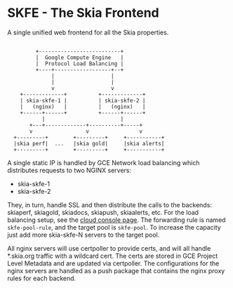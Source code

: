 SKFE - The Skia Frontend
========================

A single unified web frontend for all the Skia properties.

~~~~

         +--------------------------+
         |  Google Compute Engine   |
         |  Protocol Load Balancing |
         +----+------------------+--+
              |                  |
              |                  |
              v                  v
    +-------------+          +-------------+
    | skia-skfe-1 |          | skia-skfe-2 |
    |   (nginx)   |          |   (nginx)   |
    +------+------+          +------+------+
           |                        |
       +---+-------------+----------+-----+
       v                 v                v
  +---------+        +---------+     +-----------+
  |skia perf|  ...   |skia gold|     |skia alerts|
  +---------+        +---------+     +-----------+

~~~~

A single static IP is handled by GCE Network load balancing
which distributes requests to two NGINX servers:
   * skia-skfe-1
   * skia-skfe-2

They, in turn, handle SSL and then distribute the calls to the backends:
skiaperf, skiagold, skiadocs, skiapush, skiaalerts, etc.
For the load balancing setup, see the [cloud console page](https://console.cloud.google.com/net-services/loadbalancing/loadBalancers/list?project=google.com:skia-buildbots).
The forwarding rule is named `skfe-pool-rule`, and the target pool is
`skfe-pool`. To increase the capacity just add more skia-skfe-N servers
to the target pool.

All nginx servers will use certpoller to provide certs, and will
all handle \*.skia.org traffic with a wildcard cert. The certs
are stored in GCE Project Level Metadata and are updated via
certpoller. The configurations for the nginx servers are handled
as a push package that contains the nginx proxy rules for each
backend.
